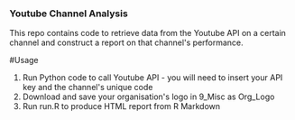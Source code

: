 ### Youtube Channel Analysis

This repo contains code to retrieve data from the Youtube API on a certain channel and construct a report on that channel's performance.

#Usage

1. Run Python code to call Youtube API - you will need to insert your API key and the channel's unique code
2. Download and save your organisation's logo in 9_Misc as Org_Logo
3. Run run.R to produce HTML report from R Markdown
